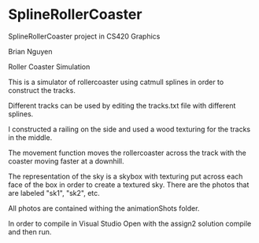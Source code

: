 # SplineRollerCoaster
SplineRollerCoaster project in CS420 Graphics 

Brian Nguyen

Roller Coaster Simulation

This is a simulator of rollercoaster using catmull splines in order  to construct the tracks.

Different tracks can be used by editing the tracks.txt file with different splines. 

I constructed a railing on the side and used a wood texturing for the tracks in the middle.

The movement function moves the rollercoaster across the track with the coaster moving faster at a downhill.

The representation of the sky is a skybox with texturing put across each face of the box in order to create a textured sky.  There are the photos that are labeled "sk1", "sk2", etc.  

All photos are contained withing the animationShots folder.

In order to compile in Visual Studio Open with the assign2 solution compile and then run.

